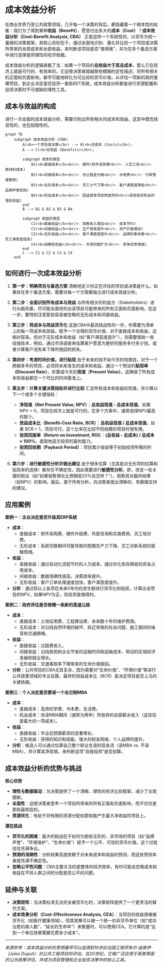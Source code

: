 # 成本效益分析

在商业世界乃至公共政策领域，几乎每一个决策的背后，都隐藏着一个根本性的权衡：我们为了得到某种**收益（Benefit）**，愿意付出多大的**成本（Cost）**？**成本效益分析（Cost-Benefit Analysis, CBA）** 正是这样一个系统性的、以货币为统一量纲的决策框架，其核心目标在于，通过全面地识别、量化并比较一个项目或决策所带来的全部成本和全部收益，来判断该项目是否“值得做”，并为在多个备选方案中进行选择提供理性的经济依据。

成本效益分析的逻辑直截了当：如果一个项目的**总收益大于其总成本**，那么它在经济上就是可行的、有效率的。它迫使决策者超越那些模糊的定性描述，将所有相关的正面和负面影响，都尽可能地转化为可比较的货币价值。从评估一项新的政府基建项目，到企业决定是否投资一套新的IT系统，成本效益分析都是进行资源配置和投资决策时不可或缺的理性工具。

## 成本与效益的构成

进行一次全面的成本效益分析，需要识别出所有相关的成本和效益，这其中既包括显性的，也包括隐性的。

```mermaid
graph TD
    subgraph 成本效益分析 (CBA)
        A(<b>一个项目或决策</b>) --> B(<b>总成本 (Costs)</b>);
        A --> C(<b>总收益 (Benefits)</b>);

        subgraph 成本的类型
            B1(<b>直接成本</b><br/>- 硬件/软件采购费<br/>- 人员工资<br/>- 原材料成本)
            B2(<b>间接成本</b><br/>- 办公租金分摊<br/>- 水电费<br/>- 行政管理费用)
            B3(<b>无形成本</b><br/>- 员工士气下降<br/>- 客户满意度降低<br/>- 品牌声誉受损)
            B4(<b>机会成本</b><br/>- 因选择本项目而放弃的<br/>其他投资机会的潜在收益)
        end
        B --> B1 & B2 & B3 & B4

        subgraph 收益的类型
            C1(<b>直接收益</b><br/>- 销售收入增加<br/>- 成本节约)
            C2(<b>间接收益</b><br/>- 生产效率提升<br/>- 资产价值增加)
            C3(<b>无形收益</b><br/>- 客户满意度提升<br/>- 品牌形象改善<br/>- 员工满意度提高)
            C4(<b>战略性收益</b><br/>- 市场份额扩大<br/>- 竞争优势增强)
        end
        C --> C1 & C2 & C3 & C4
    end
```

## 如何进行一次成本效益分析

1.  **第一步：明确项目与备选方案**
    清晰地定义你正在评估的项目或决策是什么。如果存在多个备选方案，需要对每一个方案都独立进行成本效益分析。

2.  **第二步：全面识别所有成本与效益**
    与所有相关的利益方（Stakeholders）进行头脑风暴，尽可能全面地列出该项目可能带来的所有正面和负面影响。在这一步，要特别注意那些容易被忽略的无形成本和间接收益。

3.  **第三步：将成本与效益货币化**
    这是CBA中最具挑战性的一步。你需要为清单上的每一项成本和效益，赋予一个合理的货币价值。对于直接成本和收益，这相对容易。但对于无形成本和收益（如“客户满意度提升”），则需要借助一些估值技术，例如，通过市场调查来估算客户愿意为更好的服务多付多少钱，或者计算客户流失率下降所挽回的损失。

4.  **第四步：考虑时间价值，进行贴现**
    由于未来的钱不如今天的钱值钱，对于一个跨越多年的项目，必须将未来发生的成本和收益，通过一个预设的**贴现率（Discount Rate）**，折算成今天的**现值（Present Value）**。这确保了所有成本和收益都在一个可比的时间基准上。

5.  **第五步：计算关键决策指标并进行比较**
    汇总所有成本和收益的现值，并计算以下一个或多个关键指标：
    *   **净现值（Net Present Value, NPV）**：**总收益现值 - 总成本现值**。如果 NPV > 0，项目在经济上就是可行的。在多个方案中，通常选择NPV最高的那个。
    *   **效益成本比（Benefit-Cost Ratio, BCR）**：**总收益现值 / 总成本现值**。如果 BCR > 1，项目可行。这个比率在比较不同规模的项目时很有用。
    *   **投资回报率（Return on Investment, ROI）**：**(总收益 - 总成本) / 总成本 × 100%**。直观地显示投资的盈利能力。
    *   **投资回收期（Payback Period）**：项目累计收益等于初始投资所需的时间。

6.  **第六步：进行敏感性分析并做出建议**
    由于很多估算（尤其是对无形项的估算和贴现率的选择）都存在不确定性，因此需要进行**敏感性分析**。即，改变一些关键的假设（如“如果销售增长比预期低20%会怎样？”），观察其对最终结果（如NPV）的影响。最后，基于所有分析，向决策者提出清晰的、有数据支持的建议。

## 应用案例

**案例一：企业决定是否升级其ERP系统**
*   **成本**：
    *   直接成本：软件采购费、硬件升级费、外部咨询和实施费用、员工培训费。
    *   无形成本：系统切换期间可能导致的短期生产力下降、员工对新系统的抵触情绪。
*   **收益**：
    *   直接收益：通过自动化流程节约的人力成本、通过优化库存降低的资金占用成本。
    *   间接收益：数据准确性提高，决策效率提升。
    *   无形收益：客户订单处理速度加快，客户满意度提升。
*   **分析**：通过将以上各项在未来5年内的发生额进行货币化和贴现，计算出该项目的NPV。如果NPV为正，则投资是值得的。

**案例二：政府评估是否修建一条新的高速公路**
*   **成本**：
    *   直接成本：土地征用费、工程建设费、未来数十年的维护费用。
    *   无形成本：对沿线自然环境的破坏、拆迁导致的社会问题、施工期间的噪音和交通拥堵。
*   **收益**：
    *   直接收益：过路费收入。
    *   间接收益：沿线居民和企业节省的运输时间和运输成本、带动的区域经济发展和就业增长。
    *   无形收益：交通事故率下降带来的生命价值挽回。
*   **分析**：公共项目的CBA尤其复杂，因为需要对“生命价值”、“环境价值”等进行公共政策领域的专业估算。最终的效益成本比（BCR）是决定项目是否上马的关键依据。

**案例三：个人决定是否要读一个全日制MBA**
*   **成本**：
    *   直接成本：高昂的学费、书本费、生活费。
    *   机会成本：攻读MBA期间（通常为两年）所放弃的全部薪水收入（这往往是最大的一项成本）。
*   **收益**：
    *   直接收益：毕业后预期薪资的显著增长。
    *   无形收益：获得的知识和技能、强大的校友网络、个人品牌的提升。
*   **分析**：候选人可以通过估算自己整个职业生涯的现金流（读MBA vs. 不读MBA），并计算其净现值，来判断这项“自我投资”是否划算。

## 成本效益分析的优势与挑战

**核心优势**
*   **理性与数据驱动**：为决策提供了一个清晰、理性的经济比较框架，减少了主观臆断。
*   **全面性**：迫使决策者思考一个项目所带来的所有正面和负面影响，而不仅仅是那些最明显的。
*   **资源优化**：有助于将有限的资源分配给那些能产生最大净收益的项目上。

**潜在挑战**
*   **货币化的困难**：最大的挑战在于如何为那些无形的、非市场的项目（如“品牌声誉”、“环境保护”、“生命价值”）赋予一个公平、可信的货币价值。这个过程往往充满争议。
*   **预测的准确性**：分析结果高度依赖于对未来成本和收益的预测，而这些预测本身就充满不确定性。
*   **忽略公平性问题**：CBA主要关注的是整体的经济效率，有时可能会忽略成本和收益在不同人群之间的分配是否公平的问题。

## 延伸与关联

*   **决策矩阵**：当决策标准无法完全被货币化时，决策矩阵提供了一个更灵活的替代方案。
*   **成本效果分析（Cost-Effectiveness Analysis, CEA）**：当项目的收益很难被货币化（如医疗健康领域），但其效果可以被一个统一的非货币单位（如“成功治愈的病人数”、“延长的生命年”）来衡量时，可以使用CEA。它计算的是“达到一个单位效果需要花费多少成本”。

---
*来源参考：成本效益分析的思想最早可以追溯到19世纪法国工程师朱尔·迪普伊（Jules Dupuit）对公共工程项目的评估。在20世纪，它被广泛应用于英美等国的公共政策评估，并成为项目管理和企业投资决策中的核心工具。*
